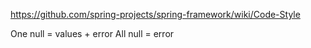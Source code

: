 https://github.com/spring-projects/spring-framework/wiki/Code-Style

One null = values + error
All null = error
